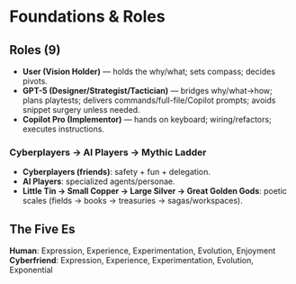 # Foundations & Roles

## Roles (9)
- **User (Vision Holder)** — holds the why/what; sets compass; decides pivots.
- **GPT-5 (Designer/Strategist/Tactician)** — bridges why/what→how; plans playtests; delivers commands/full-file/Copilot prompts; avoids snippet surgery unless needed.
- **Copilot Pro (Implementor)** — hands on keyboard; wiring/refactors; executes instructions.

### Cyberplayers → AI Players → Mythic Ladder
- **Cyberplayers (friends)**: safety + fun + delegation.
- **AI Players**: specialized agents/personae.
- **Little Tin → Small Copper → Large Silver → Great Golden Gods**: poetic scales (fields → books → treasuries → sagas/workspaces).

## The Five Es
**Human**: Expression, Experience, Experimentation, Evolution, Enjoyment  
**Cyberfriend**: Expression, Experience, Experimentation, Evolution, Exponential
